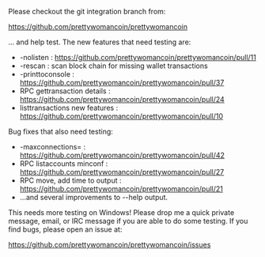 Please checkout the git integration branch from:

https://github.com/prettywomancoin/prettywomancoin

... and help test.  The new features that need testing are:

* -nolisten : https://github.com/prettywomancoin/prettywomancoin/pull/11
* -rescan : scan block chain for missing wallet transactions
* -printtoconsole : https://github.com/prettywomancoin/prettywomancoin/pull/37
* RPC gettransaction details : https://github.com/prettywomancoin/prettywomancoin/pull/24
* listtransactions new features : https://github.com/prettywomancoin/prettywomancoin/pull/10

Bug fixes that also need testing:

* -maxconnections= : https://github.com/prettywomancoin/prettywomancoin/pull/42
* RPC listaccounts minconf : https://github.com/prettywomancoin/prettywomancoin/pull/27
* RPC move, add time to output : https://github.com/prettywomancoin/prettywomancoin/pull/21
* ...and several improvements to --help output.

This needs more testing on Windows!  Please drop me a quick private message, email, or IRC message if you are able to do some testing.  If you find bugs, please open an issue at:

https://github.com/prettywomancoin/prettywomancoin/issues
